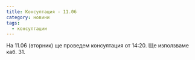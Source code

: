 ```yaml
---
title: Консултация - 11.06
category: новини
tags:
  - консултации
---
```


На 11.06 (вторник) ще проведем консултация от 14:20. Ще използваме каб. 31.
